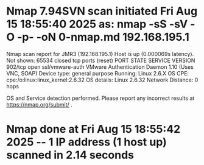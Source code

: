 # Nmap 7.94SVN scan initiated Fri Aug 15 18:55:40 2025 as: nmap -sS -sV -O -p- -oN 0-nmap.md 192.168.195.1
Nmap scan report for JMR3 (192.168.195.1)
Host is up (0.000069s latency).
Not shown: 65534 closed tcp ports (reset)
PORT    STATE SERVICE         VERSION
902/tcp open  ssl/vmware-auth VMware Authentication Daemon 1.10 (Uses VNC, SOAP)
Device type: general purpose
Running: Linux 2.6.X
OS CPE: cpe:/o:linux:linux_kernel:2.6.32
OS details: Linux 2.6.32
Network Distance: 0 hops

OS and Service detection performed. Please report any incorrect results at https://nmap.org/submit/ .
# Nmap done at Fri Aug 15 18:55:42 2025 -- 1 IP address (1 host up) scanned in 2.14 seconds
